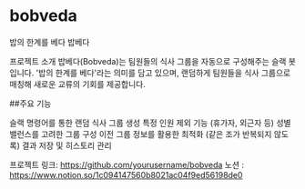 # bobveda
밥의 한계를 베다
밥베다

프로젝트 소개
밥베다(Bobveda)는 팀원들의 식사 그룹을 자동으로 구성해주는 슬랙 봇입니다. '밥의 한계를 베다'라는 의미를 담고 있으며, 랜덤하게 팀원들을 식사 그룹으로 매칭해 새로운 교류의 기회를 제공합니다.

##주요 기능

슬랙 명령어를 통한 랜덤 식사 그룹 생성
특정 인원 제외 기능 (휴가자, 외근자 등)
성별 밸런스를 고려한 그룹 구성
이전 그룹 정보를 활용한 최적화 (같은 조가 반복되지 않도록)
결과 저장 및 히스토리 관리

프로젝트 링크: https://github.com/yourusername/bobveda
노션 : https://www.notion.so/1c094147560b8021ac04f9ed56198de0
